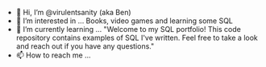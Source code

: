 - 👋 Hi, I’m @virulentsanity (aka Ben)
- 👀 I’m interested in ... Books, video games and learning some SQL 
- 🌱 I’m currently learning ...  "Welcome to my SQL portfolio! This code repository contains examples of SQL I've written. Feel free to take a look and reach out if you have any questions."
- 📫 How to reach me ...

<!---
virulentsanity/virulentsanity is a ✨ special ✨ repository because its `README.md` (this file) appears on your GitHub profile.
You can click the Preview link to take a look at your changes.
--->
